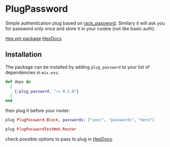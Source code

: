 # PlugPassword

Simple authentication plug based on [rack_password](https://github.com/netguru/rack_password).
Similary it will ask you for password only once and store it in your cookie (not like basic auth).

[Hex.pm package](https://hex.pm/packages/plug_password)
[HexDocs](https://hexdocs.pm/plug_password)

## Installation

The package can be installed by adding `plug_password` to your list of dependencies in `mix.exs`:

```elixir
def deps do
  [
    {:plug_password, "~> 0.2.0"}
  ]
end
```

then plug it before your router:

```elixir
plug PlugPassword.Block, passwords: ["your", "passwords", "here"]

plug PlugPasswordTestWeb.Router
```

check possible options to pass to plug in [HexDocs](https://hexdocs.pm/plug_password/PlugPassword.Block.html).
